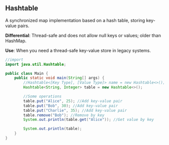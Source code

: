 ## Hashtable

A synchronized map implementation based on a hash table, storing key-value pairs.

**Differential**: Thread-safe and does not allow null keys or values; older than HashMap.

**Use**: When you need a thread-safe key-value store in legacy systems.

```java
//import
import java.util.Hashtable;

public class Main {
    public static void main(String[] args) {
        //Hashtable<[Key Type], [Value Type]> name = new Hashtable<>();
        Hashtable<String, Integer> table = new Hashtable<>();

        //Some operations
        table.put("Alice", 25); //Add key-value pair
        table.put("Bob", 30); //Add key-value pair
        table.put("Charlie", 35); //Add key-value pair
        table.remove("Bob"); //Remove by key
        System.out.println(table.get("Alice")); //Get value by key

        System.out.println(table);
    }
}
```